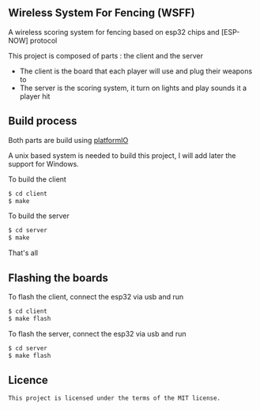 ## Wireless System For Fencing (WSFF)

A wireless scoring system for fencing based on esp32 chips and [ESP-NOW] protocol

This project is composed of parts : the client and the server
- The client is the board that each player will use and plug their weapons to
- The server is the scoring system, it turn on lights and play sounds it a player hit

## Build process

Both parts are build using [platformIO](https://platformio.org/)

A unix based system is needed to build this project, I will add later the support for Windows.

To build the client
```bash
$ cd client
$ make
```
To build the server
```bash
$ cd server
$ make
```

That's all

## Flashing the boards

To flash the client, connect the esp32 via usb and run
```bash
$ cd client
$ make flash
```

To flash the server, connect the esp32 via usb and run
```bash
$ cd server
$ make flash
```

## Licence
    This project is licensed under the terms of the MIT license.
